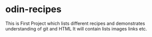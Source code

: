 # odin-recipes
This is First Project which lists different recipes and demonstrates understanding of git and HTML
It will contain lists images links etc.